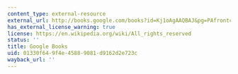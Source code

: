 ```yaml
---
content_type: external-resource
external_url: http://books.google.com/books?id=Kj1oAgAAQBAJ&pg=PAfrontcover
has_external_license_warning: true
license: https://en.wikipedia.org/wiki/All_rights_reserved
status: ''
title: Google Books
uid: 01330f64-9f4e-4588-9081-d9162d2e723c
wayback_url: ''
---
```

